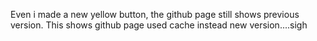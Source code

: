 Even i made a new yellow button, the github page still shows previous version. This shows github page used cache instead new version....sigh
